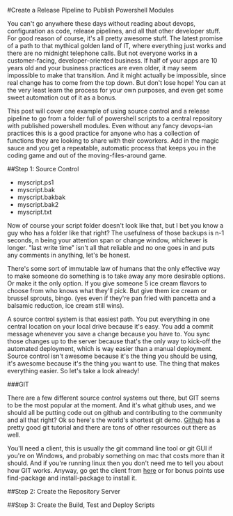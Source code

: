 #Create a Release Pipeline to Publish Powershell Modules

You can't go anywhere these days without reading about devops, configuration as code, release pipelines, and all that other developer stuff.  For good reason of course, it's all pretty awesome stuff.  The latest promise of a path to that mythical golden land of IT, where everything just works and there are no midnight telephone calls.  But not everyone works in a customer-facing, developer-oriented business.  If half of your apps are 10 years old and your business practices are even older, it may seem impossible to make that transition.  And it might actually be impossible, since real change has to come from the top down.  But don't lose hope!  You can at the very least learn the process for your own purposes, and even get some sweet automation out of it as a bonus.

This post will cover one example of using source control and a release pipeline to go from a folder full of powershell scripts to a central repository with published powershell modules.  Even without any fancy devops-ian practices this is a good practice for anyone who has a collection of functions they are looking to share with their coworkers.  Add in the magic sauce and you get a repeatable, automatic process that keeps you in the coding game and out of the moving-files-around game.

##Step 1: Source Control

* myscript.ps1
* myscript.bak
* myscript.bakbak
* myscript.bak2
* myscript.txt

Now of course your script folder doesn't look like that, but I bet you know a guy who has a folder like that right?  The usefulness of those backups is n-1 seconds, n being your attention span or change window, whichever is longer.  "last write time" isn't all that reliable and no one goes in and puts any comments in anything, let's be honest.

There's some sort of immutable law of humans that the only effective way to make someone do something is to take away any more desirable options.  Or make it the only option.  If you give someone 5 ice cream flavors to choose from who knows what they'll pick.  But give them ice cream or brussel sprouts, bingo. (yes even if they're pan fried with pancetta and a balsamic reduction, ice cream still wins).

A source control system is that easiest path.  You put everything in one central location on your local drive because it's easy.  You add a commit message whenever you save a change because you have to.  You sync those changes up to the server because that's the only way to kick-off the automated deployment, which is way easier than a manual deployment.  Source control isn't awesome because it's the thing you should be using, it's awesome because it's the thing you want to use.  The thing that makes everything easier.  So let's take a look already!

###GIT

There are a few different source control systems out there, but GIT seems to be the most popular at the moment.  And it's what github uses, and we should all be putting code out on github and contributing to the community and all that right?  Ok so here's the world's shortest git demo.  [Github](https://try.github.io) has a pretty good git tutorial and there are tons of other resources out there as well.

You'll need a client, this is usually the git command line tool or git GUI if you're on Windows, and probably something on mac that costs more than it should.  And if you're running linux then you don't need me to tell you about how GIT works.  Anyway, go get the client from [here](https://git-scm.com/downloads) or for bonus points use find-package and install-package to install it.


##Step 2: Create the Repository Server

##Step 3: Create the Build, Test and Deploy Scripts
